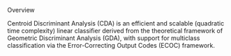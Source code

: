 Overview

Centroid Discriminant Analysis (CDA) is an efficient and scalable (quadratic time complexity) linear classifier derived from the theoretical framework of Geometric Discriminant Analysis (GDA), with support for multiclass classification via the Error-Correcting Output Codes (ECOC) framework.

